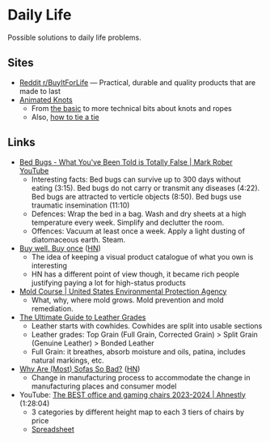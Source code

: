 # Daily Life

Possible solutions to daily life problems.

## Sites

- [Reddit r/BuyItForLife](https://www.reddit.com/r/BuyItForLife/) — Practical,
  durable and quality products that are made to last
- [Animated Knots](https://www.animatedknots.com/)
  - From [the basic](https://www.animatedknots.com/basic-knots) to more
    technical bits about knots and ropes
  - Also,
    [how to tie a tie](https://www.animatedknots.com/how-to-tie-a-tie-necktie-knots)

## Links

- [Bed Bugs - What You've Been Told is Totally False | Mark Rober YouTube](https://www.youtube.com/watch?v=2JAOTJxYqh8)
  - Interesting facts: Bed bugs can survive up to 300 days without eating
    (3:15). Bed bugs do not carry or transmit any diseases (4:22). Bed bugs are
    attracted to verticle objects (8:50). Bed bugs use traumatic insemination
    (11:10)
  - Defences: Wrap the bed in a bag. Wash and dry sheets at a high temperature
    every week. Simplify and declutter the room.
  - Offences: Vacuum at least once a week. Apply a light dusting of diatomaceous
    earth. Steam.
- [Buy well. Buy once](https://fellow.ventures/buy-well-buy-once/)
  ([HN](https://news.ycombinator.com/item?id=36256517))
  - The idea of keeping a visual product catalogue of what you own is
    interesting
  - HN has a different point of view though, it became rich people justifying
    paying a lot for high-status products
- [Mold Course | United States Environmental Protection Agency](https://www.epa.gov/mold/mold-course-introduction)
  - What, why, where mold grows. Mold prevention and mold remediation.
- [The Ultimate Guide to Leather Grades](https://www.popovleather.com/blogs/from-the-workshop/the-ultimate-guide-to-leather-grades)
  - Leather starts with cowhides. Cowhides are split into usable sections
  - Leather grades: Top Grain (Full Grain, Corrected Grain) > Split Grain
    (Genuine Leather) > Bonded Leather
  - Full Grain: it breathes, absorb moisture and oils, patina, includes natural
    markings, etc.
- [Why Are (Most) Sofas So Bad?](https://www.dwell.com/article/dtc-sofa-crisis-32304b9e)
  ([HN](https://news.ycombinator.com/item?id=39706330))
  - Change in manufacturing process to accommodate the change in manufacturing
    places and consumer model
- YouTube:
  [The BEST office and gaming chairs 2023-2024 | Ahnestly](https://youtu.be/WQEkEfQs5vs)
  (1:28:04)
  - 3 categories by different height map to each 3 tiers of chairs by price
  - [Spreadsheet](https://docs.google.com/spreadsheets/d/1vSmatzpY0i8Iv-qJ1e2HhKq8OWNtCRdF2EdSF5uHk-o/edit#gid=1070173305)
